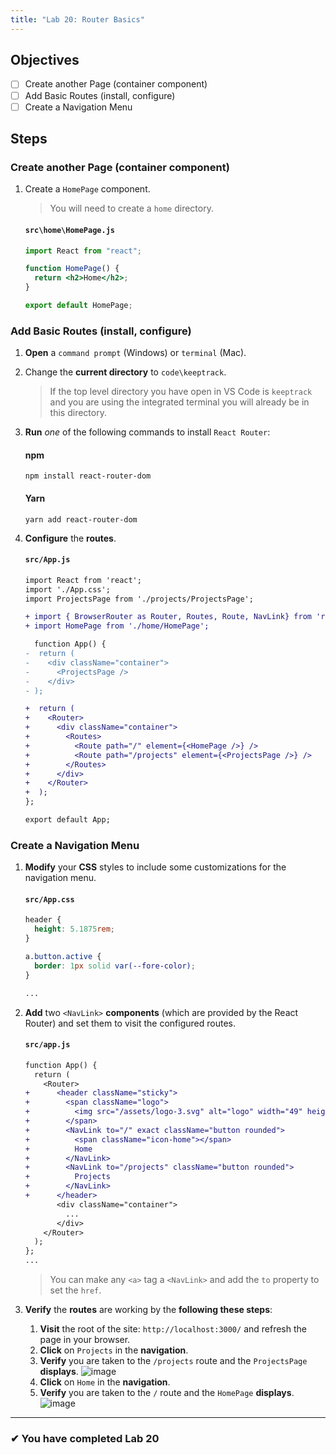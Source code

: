 ```yaml
---
title: "Lab 20: Router Basics"
---
```


## Objectives

- [ ] Create another Page (container component)
- [ ] Add Basic Routes (install, configure)
- [ ] Create a Navigation Menu

## Steps

### Create another Page (container component)

1. Create a `HomePage` component.

   > You will need to create a `home` directory.

   #### `src\home\HomePage.js`

   ```jsx
   import React from "react";

   function HomePage() {
     return <h2>Home</h2>;
   }

   export default HomePage;
   ```

### Add Basic Routes (install, configure)

1. **Open** a `command prompt` (Windows) or `terminal` (Mac).
1. Change the **current directory** to `code\keeptrack`.
   > If the top level directory you have open in VS Code is `keeptrack` and you are using the integrated terminal you will already be in this directory.
1. **Run** _one_ of the following commands to install `React Router`:
   #### npm
   ```shell
   npm install react-router-dom
   ```
   #### Yarn
   ```shell
   yarn add react-router-dom
   ```
1. **Configure** the **routes**.

   #### `src/App.js`

   ```diff
   import React from 'react';
   import './App.css';
   import ProjectsPage from './projects/ProjectsPage';

   + import { BrowserRouter as Router, Routes, Route, NavLink} from 'react-router-dom';
   + import HomePage from './home/HomePage';

     function App() {
   -  return (
   -    <div className="container">
   -      <ProjectsPage />
   -    </div>
   - );

   +  return (
   +    <Router>
   +      <div className="container">
   +        <Routes>
   +          <Route path="/" element={<HomePage />} />
   +          <Route path="/projects" element={<ProjectsPage />} />
   +        </Routes>
   +      </div>
   +    </Router>
   +  );
   };

   export default App;
   ```

### Create a Navigation Menu

1. **Modify** your **CSS** styles to include some customizations for the navigation menu.

   #### `src/App.css`

   ```css
   header {
     height: 5.1875rem;
   }

   a.button.active {
     border: 1px solid var(--fore-color);
   }

   ...
   ```

2. **Add** two `<NavLink>` **components** (which are provided by the React Router) and set them to visit the configured routes.

   #### `src/app.js`

   ```diff
   function App() {
     return (
       <Router>
   +      <header className="sticky">
   +        <span className="logo">
   +          <img src="/assets/logo-3.svg" alt="logo" width="49" height="99" />
   +        </span>
   +        <NavLink to="/" exact className="button rounded">
   +          <span className="icon-home"></span>
   +          Home
   +        </NavLink>
   +        <NavLink to="/projects" className="button rounded">
   +          Projects
   +        </NavLink>
   +      </header>
          <div className="container">
            ...
          </div>
       </Router>
     );
   };
   ...
   ```

   > You can make any `<a>` tag a `<NavLink>` and add the `to` property to set the `href`.

3. **Verify** the **routes** are working by the **following these steps**:

   1. **Visit** the root of the site: `http://localhost:3000/` and refresh the page in your browser.
   2. **Click** on `Projects` in the **navigation**.
   3. **Verify** you are taken to the `/projects` route and the `ProjectsPage` **displays**.
      ![image](https://user-images.githubusercontent.com/1474579/65077261-9d46cd80-d968-11e9-92fd-e5e9689f694c.png)
   4. **Click** on `Home` in the **navigation**.
   5. **Verify** you are taken to the `/` route and the `HomePage` **displays**.
      ![image](https://user-images.githubusercontent.com/1474579/65077364-c9fae500-d968-11e9-8af5-4caeb20e1b5a.png)

---

### &#10004; You have completed Lab 20
